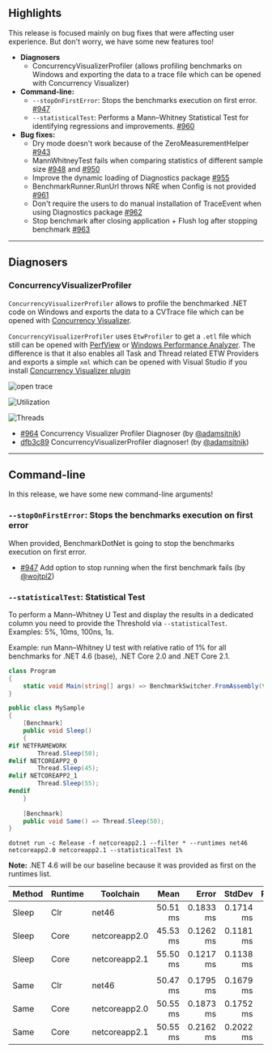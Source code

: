 ﻿

## Highlights

This release is focused mainly on bug fixes that were affecting user experience. But don't worry, we have some new features too!

* **Diagnosers**
  * ConcurrencyVisualizerProfiler (allows profiling benchmarks on Windows and exporting the data to a trace file which can be opened with Concurrency Visualizer)
* **Command-line:**
  * `--stopOnFirstError`: Stops the benchmarks execution on first error. [#947](https://github.com/dotnet/BenchmarkDotNet/pull/947)
  * `--statisticalTest`: Performs a Mann–Whitney Statistical Test for identifying regressions and improvements. [#960](https://github.com/dotnet/BenchmarkDotNet/pull/960)
* **Bug fixes:**
  * Dry mode doesn't work because of the ZeroMeasurementHelper [#943](https://github.com/dotnet/BenchmarkDotNet/issues/943)
  * MannWhitneyTest fails when comparing statistics of different sample size [#948](https://github.com/dotnet/BenchmarkDotNet/issues/948) and [#950](https://github.com/dotnet/BenchmarkDotNet/issues/950)
  * Improve the dynamic loading of Diagnostics package [#955](https://github.com/dotnet/BenchmarkDotNet/issues/955)
  * BenchmarkRunner.RunUrl throws NRE when Config is not provided [#961](https://github.com/dotnet/BenchmarkDotNet/issues/961)
  * Don't require the users to do manual installation of TraceEvent when using Diagnostics package [#962](https://github.com/dotnet/BenchmarkDotNet/issues/962)
  * Stop benchmark after closing application + Flush log after stopping benchmark [#963](https://github.com/dotnet/BenchmarkDotNet/issues/963)

---

## Diagnosers

### ConcurrencyVisualizerProfiler

`ConcurrencyVisualizerProfiler` allows to profile the benchmarked .NET code on Windows and exports the data to a CVTrace file which can be opened with [Concurrency Visualizer](https://learn.microsoft.com/en-us/visualstudio/profiling/concurrency-visualizer).

`ConcurrencyVisualizerProfiler` uses `EtwProfiler` to get a `.etl` file which still can be opened with [PerfView](https://github.com/Microsoft/perfview) or [Windows Performance Analyzer](https://learn.microsoft.com/en-us/windows-hardware/test/wpt/windows-performance-analyzer). The difference is that it also enables all Task and Thread related ETW Providers and exports a simple `xml` which can be opened with Visual Studio if you install [Concurrency Visualizer plugin](https://marketplace.visualstudio.com/items?itemName=Diagnostics.ConcurrencyVisualizer2017)

![open trace](https://user-images.githubusercontent.com/6011991/48638184-2b13fe00-e9d0-11e8-8a94-0e951e4606ae.png)

![Utilization](https://user-images.githubusercontent.com/6011991/48638108-f6a04200-e9cf-11e8-8f7c-feda0a99138c.png)

![Threads](https://user-images.githubusercontent.com/6011991/48638120-fb64f600-e9cf-11e8-9e2d-53b615bfe9a8.png)


* [#964](https://github.com/dotnet/BenchmarkDotNet/issues/964) Concurrency Visualizer Profiler Diagnoser (by [@adamsitnik](https://github.com/adamsitnik))
* [dfb3c89](https://github.com/dotnet/BenchmarkDotNet/commit/dfb3c8912505799a76b0eb5ae0c082bb44599fa7) ConcurrencyVisualizerProfiler diagnoser! (by [@adamsitnik](https://github.com/adamsitnik))

---

## Command-line

In this release, we have some new command-line arguments!

### `--stopOnFirstError`:  Stops the benchmarks execution on first error

When provided, BenchmarkDotNet is going to stop the benchmarks execution on first error.

* [#947](https://github.com/dotnet/BenchmarkDotNet/pull/947) Add option to stop running when the first benchmark fails (by [@wojtpl2](https://github.com/wojtpl2))

### `--statisticalTest`: Statistical Test

To perform a Mann–Whitney U Test and display the results in a dedicated column you need to provide the Threshold via
`--statisticalTest`. Examples: 5%, 10ms, 100ns, 1s.

Example: run Mann–Whitney U test with relative ratio of 1% for all benchmarks for .NET 4.6 (base), .NET Core 2.0  and .NET Core 2.1.

```cs
class Program
{
    static void Main(string[] args) => BenchmarkSwitcher.FromAssembly(typeof(Program).Assembly).Run(args);
}

public class MySample
{
    [Benchmark]
    public void Sleep()
    {
#if NETFRAMEWORK
        Thread.Sleep(50);
#elif NETCOREAPP2_0
        Thread.Sleep(45);
#elif NETCOREAPP2_1
        Thread.Sleep(55);
#endif
    }
    
    [Benchmark]
    public void Same() => Thread.Sleep(50);
}
```

```log
dotnet run -c Release -f netcoreapp2.1 --filter * --runtimes net46 netcoreapp2.0 netcoreapp2.1 --statisticalTest 1%
```

**Note:** .NET 4.6 will be our baseline because it was provided as first on the runtimes list.


| Method | Runtime |     Toolchain |     Mean |     Error |    StdDev | Ratio | MannWhitney(1%) |
|------- |-------- |-------------- |---------:|----------:|----------:|------:|---------------- |
|  Sleep |     Clr |         net46 | 50.51 ms | 0.1833 ms | 0.1714 ms |  1.00 |            Base |
|  Sleep |    Core | netcoreapp2.0 | 45.53 ms | 0.1262 ms | 0.1181 ms |  0.90 |          Faster |
|  Sleep |    Core | netcoreapp2.1 | 55.50 ms | 0.1217 ms | 0.1138 ms |  1.10 |          Slower |
|        |         |               |          |           |           |       |                 |
|   Same |     Clr |         net46 | 50.47 ms | 0.1795 ms | 0.1679 ms |  1.00 |            Base |
|   Same |    Core | netcoreapp2.0 | 50.55 ms | 0.1873 ms | 0.1752 ms |  1.00 |            Same |
|   Same |    Core | netcoreapp2.1 | 50.55 ms | 0.2162 ms | 0.2022 ms |  1.00 |            Same |
